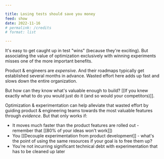 ```yaml
---

title: Losing tests should save you money
feed: show
date: 2022-11-16
# permalink: /credits
# format: list

---
```


It's easy to get caught up in test "wins" (because they're exciting). But associating the value of optimization exclusively with winning experiments misses one of the more important benefits.

Product & engineers are *expensive*. And their roadmaps typically get established several months in advance. Wasted effort here adds up fast and slows down the entire organization.

But how can they know what's valuable enough to build? [[If you knew exactly what to do you would just do it (and so would your competitors)]]. 

Optimization & experimentation can help alleviate that wasted effort by guiding product & engineering teams towards the most valuable features through *evidence*. But that only works if:

- It moves much faster than the product features are rolled out  - remember that [[80% of your ideas won't work]])
- You [[Decouple experimentation from product development]] - what's the point of using the same resources if your goal is to free them up?
- You're not incurring significant technical debt with experimentation that has to be cleaned up later